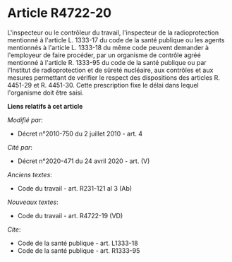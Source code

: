 # Article R4722-20

L'inspecteur ou le contrôleur du travail, l'inspecteur de la radioprotection mentionné à l'article L. 1333-17 du code de la
santé publique ou les agents mentionnés à l'article L. 1333-18 du même code peuvent demander à l'employeur de faire procéder,
par un organisme de contrôle agréé mentionné à l'article R. 1333-95 du code de la santé publique ou par l'Institut de
radioprotection et de sûreté nucléaire, aux contrôles et aux mesures permettant de vérifier le respect des dispositions des
articles R. 4451-29 et R. 4451-30. Cette prescription fixe le délai dans lequel l'organisme doit être saisi.

**Liens relatifs à cet article**

_Modifié par_:

  - Décret n°2010-750 du 2 juillet 2010 - art. 4

_Cité par_:

  - Décret n°2020-471 du 24 avril 2020 - art. (V)

_Anciens textes_:

  - Code du travail - art. R231-121 al 3 (Ab)

_Nouveaux textes_:

  - Code du travail - art. R4722-19 (VD)

_Cite_:

  - Code de la santé publique - art. L1333-18
  - Code de la santé publique - art. R1333-95

